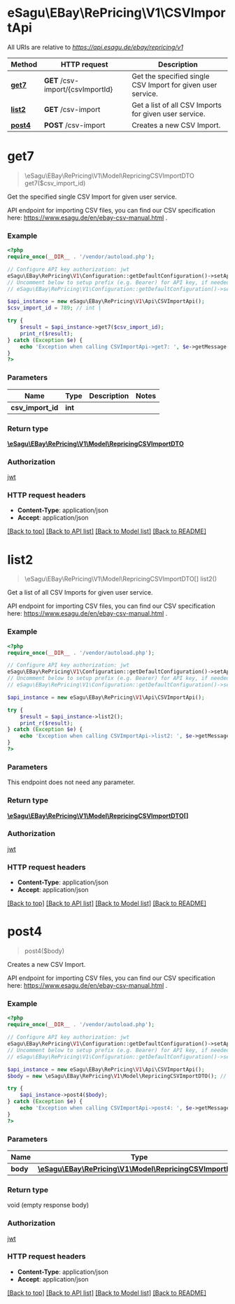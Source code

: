 # eSagu\EBay\RePricing\V1\CSVImportApi

All URIs are relative to *https://api.esagu.de/ebay/repricing/v1*

Method | HTTP request | Description
------------- | ------------- | -------------
[**get7**](CSVImportApi.md#get7) | **GET** /csv-import/{csvImportId} | Get the specified single CSV Import for given user service.
[**list2**](CSVImportApi.md#list2) | **GET** /csv-import | Get a list of all CSV Imports for given user service.
[**post4**](CSVImportApi.md#post4) | **POST** /csv-import | Creates a new CSV Import.


# **get7**
> \eSagu\EBay\RePricing\V1\Model\RepricingCSVImportDTO get7($csv_import_id)

Get the specified single CSV Import for given user service.

API endpoint for importing CSV files, you can find our CSV specification here: https://www.esagu.de/en/ebay-csv-manual.html .

### Example
```php
<?php
require_once(__DIR__ . '/vendor/autoload.php');

// Configure API key authorization: jwt
eSagu\EBay\RePricing\V1\Configuration::getDefaultConfiguration()->setApiKey('Authorization', 'YOUR_API_KEY');
// Uncomment below to setup prefix (e.g. Bearer) for API key, if needed
// eSagu\EBay\RePricing\V1\Configuration::getDefaultConfiguration()->setApiKeyPrefix('Authorization', 'Bearer');

$api_instance = new eSagu\EBay\RePricing\V1\Api\CSVImportApi();
$csv_import_id = 789; // int | 

try {
    $result = $api_instance->get7($csv_import_id);
    print_r($result);
} catch (Exception $e) {
    echo 'Exception when calling CSVImportApi->get7: ', $e->getMessage(), PHP_EOL;
}
?>
```

### Parameters

Name | Type | Description  | Notes
------------- | ------------- | ------------- | -------------
 **csv_import_id** | **int**|  |

### Return type

[**\eSagu\EBay\RePricing\V1\Model\RepricingCSVImportDTO**](../Model/RepricingCSVImportDTO.md)

### Authorization

[jwt](../../README.md#jwt)

### HTTP request headers

 - **Content-Type**: application/json
 - **Accept**: application/json

[[Back to top]](#) [[Back to API list]](../../README.md#documentation-for-api-endpoints) [[Back to Model list]](../../README.md#documentation-for-models) [[Back to README]](../../README.md)

# **list2**
> \eSagu\EBay\RePricing\V1\Model\RepricingCSVImportDTO[] list2()

Get a list of all CSV Imports for given user service.

API endpoint for importing CSV files, you can find our CSV specification here: https://www.esagu.de/en/ebay-csv-manual.html .

### Example
```php
<?php
require_once(__DIR__ . '/vendor/autoload.php');

// Configure API key authorization: jwt
eSagu\EBay\RePricing\V1\Configuration::getDefaultConfiguration()->setApiKey('Authorization', 'YOUR_API_KEY');
// Uncomment below to setup prefix (e.g. Bearer) for API key, if needed
// eSagu\EBay\RePricing\V1\Configuration::getDefaultConfiguration()->setApiKeyPrefix('Authorization', 'Bearer');

$api_instance = new eSagu\EBay\RePricing\V1\Api\CSVImportApi();

try {
    $result = $api_instance->list2();
    print_r($result);
} catch (Exception $e) {
    echo 'Exception when calling CSVImportApi->list2: ', $e->getMessage(), PHP_EOL;
}
?>
```

### Parameters
This endpoint does not need any parameter.

### Return type

[**\eSagu\EBay\RePricing\V1\Model\RepricingCSVImportDTO[]**](../Model/RepricingCSVImportDTO.md)

### Authorization

[jwt](../../README.md#jwt)

### HTTP request headers

 - **Content-Type**: application/json
 - **Accept**: application/json

[[Back to top]](#) [[Back to API list]](../../README.md#documentation-for-api-endpoints) [[Back to Model list]](../../README.md#documentation-for-models) [[Back to README]](../../README.md)

# **post4**
> post4($body)

Creates a new CSV Import.

API endpoint for importing CSV files, you can find our CSV specification here: https://www.esagu.de/en/ebay-csv-manual.html .

### Example
```php
<?php
require_once(__DIR__ . '/vendor/autoload.php');

// Configure API key authorization: jwt
eSagu\EBay\RePricing\V1\Configuration::getDefaultConfiguration()->setApiKey('Authorization', 'YOUR_API_KEY');
// Uncomment below to setup prefix (e.g. Bearer) for API key, if needed
// eSagu\EBay\RePricing\V1\Configuration::getDefaultConfiguration()->setApiKeyPrefix('Authorization', 'Bearer');

$api_instance = new eSagu\EBay\RePricing\V1\Api\CSVImportApi();
$body = new \eSagu\EBay\RePricing\V1\Model\RepricingCSVImportDTO(); // \eSagu\EBay\RePricing\V1\Model\RepricingCSVImportDTO | 

try {
    $api_instance->post4($body);
} catch (Exception $e) {
    echo 'Exception when calling CSVImportApi->post4: ', $e->getMessage(), PHP_EOL;
}
?>
```

### Parameters

Name | Type | Description  | Notes
------------- | ------------- | ------------- | -------------
 **body** | [**\eSagu\EBay\RePricing\V1\Model\RepricingCSVImportDTO**](../Model/\eSagu\EBay\RePricing\V1\Model\RepricingCSVImportDTO.md)|  | [optional]

### Return type

void (empty response body)

### Authorization

[jwt](../../README.md#jwt)

### HTTP request headers

 - **Content-Type**: application/json
 - **Accept**: application/json

[[Back to top]](#) [[Back to API list]](../../README.md#documentation-for-api-endpoints) [[Back to Model list]](../../README.md#documentation-for-models) [[Back to README]](../../README.md)

